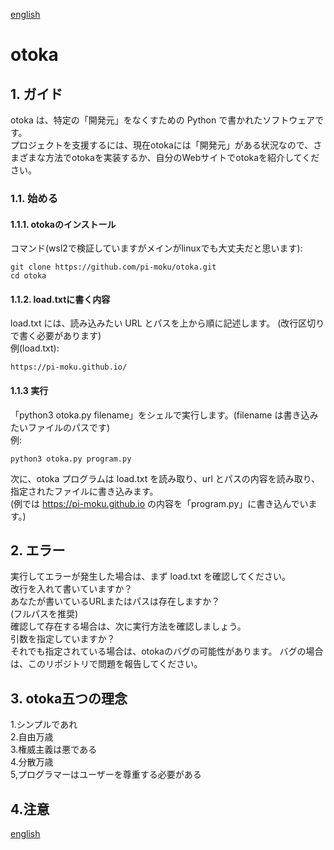 [english](README.md)
# otoka
## 1. ガイド
otoka は、特定の「開発元」をなくすための Python で書かれたソフトウェアです。  
プロジェクトを支援するには、現在otokaには「開発元」がある状況なので、さまざまな方法でotokaを実装するか、自分のWebサイトでotokaを紹介してください。  
### 1.1. 始める
#### 1.1.1. otokaのインストール
コマンド(wsl2で検証していますがメインがlinuxでも大丈夫だと思います):  
```
git clone https://github.com/pi-moku/otoka.git  
cd otoka  
```  
#### 1.1.2. load.txtに書く内容
load.txt には、読み込みたい URL とパスを上から順に記述します。 (改行区切りで書く必要があります)  
例(load.txt):  
```  
https://pi-moku.github.io/  
```    
#### 1.1.3 実行
「python3 otoka.py filename」をシェルで実行します。(filename は書き込みたいファイルのパスです)  
例:  
```
python3 otoka.py program.py
```
次に、otoka プログラムは load.txt を読み取り、url とパスの内容を読み取り、指定されたファイルに書き込みます。  
(例では https://pi-moku.github.io の内容を「program.py」に書き込んでいます。)  
## 2. エラー
実行してエラーが発生した場合は、まず load.txt を確認してください。  
改行を入れて書いていますか？  
あなたが書いているURLまたはパスは存在しますか？  
(フルパスを推奨)  
確認して存在する場合は、次に実行方法を確認しましょう。  
引数を指定していますか？  
それでも指定されている場合は、otokaのバグの可能性があります。 バグの場合は、このリポジトリで問題を報告してください。  
## 3. otoka五つの理念
1.シンプルであれ  
2.自由万歳  
3.権威主義は悪である  
4.分散万歳  
5,プログラマーはユーザーを尊重する必要がある  
## 4.注意
[english](README.md)
